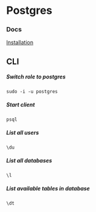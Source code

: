 # Postgres

### Docs

[Installation](https://www.postgresqltutorial.com/install-postgresql-linux/)

## CLI

##### Switch role to postgres

    sudo -i -u postgres

##### Start client

    psql

##### List all users

    \du

##### List all databases

    \l

##### List available tables in database

    \dt
